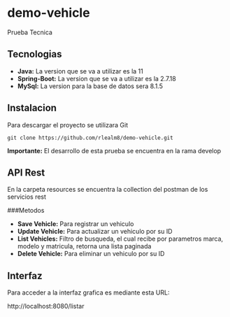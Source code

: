 # demo-vehicle
Prueba Tecnica

## Tecnologias
* **Java:** La version que se va a utilizar es la 11
* **Spring-Boot:** La version que se va a utilizar es la 2.7.18
* **MySql:** La version para la base de datos sera 8.1.5

## Instalacion
Para descargar el proyecto se utilizara Git
```
git clone https://github.com/rlealm8/demo-vehicle.git
```

**Importante:** El desarrollo de esta prueba se encuentra en la rama develop

## API Rest

En la carpeta resources se encuentra la collection del postman de los servicios rest 

###Metodos
* **Save Vehicle:** Para registrar un vehiculo
* **Update Vehicle:** Para actualizar un vehiculo por su ID
* **List Vehicles:** Filtro de busqueda, el cual recibe por parametros marca, modelo y matricula, retorna una lista paginada
* **Delete Vehicle:** Para eliminar un vehiculo por su ID

## Interfaz

Para acceder a la interfaz grafica es mediante esta URL:

http://localhost:8080/listar
